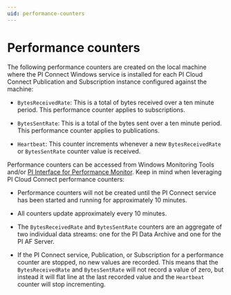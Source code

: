 ```yaml
---
uid: performance-counters
---
```


# Performance counters

The following performance counters are created on the local machine where the PI Connect Windows service is installed for each PI Cloud Connect Publication and Subscription instance configured against the machine:

- `BytesReceivedRate`: This is a total of bytes received over a ten minute period. This performance counter applies to subscriptions.

- `BytesSentRate`: This is a total of the bytes sent over a ten minute period. This performance counter applies to publications.

- `Heartbeat`: This counter increments whenever a new `BytesReceivedRate` or `BytesSentRate` counter value is received.

Performance counters can be accessed from Windows Monitoring Tools and/or [PI Interface for Performance Monitor](https://docs.osisoft.com/bundle/pi-interface-for-performance-monitor/page/pi-interface-for-performance-monitor.html). Keep in mind when leveraging PI Cloud Connect performance counters:

- Performance counters will not be created until the PI Connect service has been started and running for approximately 10 minutes.

- All counters update approximately every 10 minutes.

- The `BytesReceivedRate` and `BytesSentRate` counters are an aggregate of two individual data streams: one for the PI Data Archive and one for the PI AF Server.

- If the PI Connect service, Publication, or Subscription for a performance counter are stopped, no new values are recorded. This means that the `BytesReceivedRate` and `BytesSentRate` will not record a value of zero, but instead it will flat line at the last recorded value and the `Heartbeat` counter will stop incrementing.
